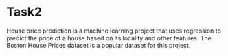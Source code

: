 # Task2
House price prediction is a machine learning project that uses regression to predict the price of a house based on its locality and other features. 
The Boston House Prices dataset is a popular dataset for this project.
